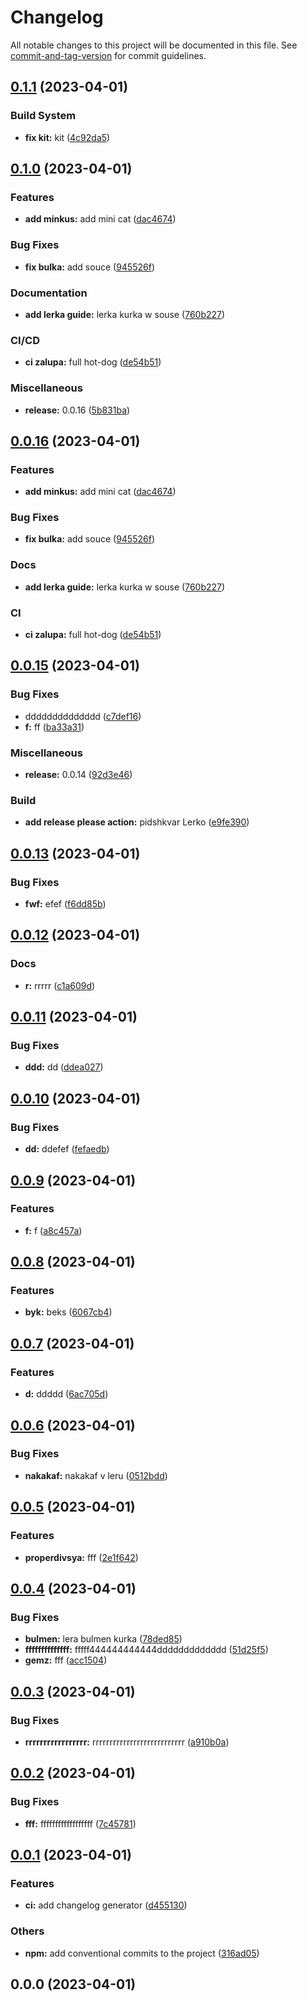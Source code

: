 # Changelog

All notable changes to this project will be documented in this file. See [commit-and-tag-version](https://github.com/absolute-version/commit-and-tag-version) for commit guidelines.

## [0.1.1](https://github.com/waveofdandelion/gpack/compare/v0.1.0...v0.1.1) (2023-04-01)


### Build System

* **fix kit:** kit ([4c92da5](https://github.com/waveofdandelion/gpack/commit/4c92da55d8973dcab6ea337d82013951572d2ede))

## [0.1.0](https://github.com/waveofdandelion/gpack/compare/v0.0.15...v0.1.0) (2023-04-01)


### Features

* **add minkus:** add mini cat ([dac4674](https://github.com/waveofdandelion/gpack/commit/dac4674675c8f389ef11ff6aa0aff59f5be11919))


### Bug Fixes

* **fix bulka:** add souce ([945526f](https://github.com/waveofdandelion/gpack/commit/945526f7c7728f5ff63fbe9830d6fee855972bc5))


### Documentation

* **add lerka guide:** lerka kurka w souse ([760b227](https://github.com/waveofdandelion/gpack/commit/760b2276abaea13f5b47c12c60a64cd25218caa3))


### CI/CD

* **ci zalupa:** full hot-dog ([de54b51](https://github.com/waveofdandelion/gpack/commit/de54b5196935845f2ec451932f9e1d4874798a00))


### Miscellaneous

* **release:** 0.0.16 ([5b831ba](https://github.com/waveofdandelion/gpack/commit/5b831ba833a93c983d507a7b172c4dfd45888225))

## [0.0.16](https://github.com/waveofdandelion/gpack/compare/v0.0.15...v0.0.16) (2023-04-01)


### Features

* **add minkus:** add mini cat ([dac4674](https://github.com/waveofdandelion/gpack/commit/dac4674675c8f389ef11ff6aa0aff59f5be11919))


### Bug Fixes

* **fix bulka:** add souce ([945526f](https://github.com/waveofdandelion/gpack/commit/945526f7c7728f5ff63fbe9830d6fee855972bc5))


### Docs

* **add lerka guide:** lerka kurka w souse ([760b227](https://github.com/waveofdandelion/gpack/commit/760b2276abaea13f5b47c12c60a64cd25218caa3))


### CI

* **ci zalupa:** full hot-dog ([de54b51](https://github.com/waveofdandelion/gpack/commit/de54b5196935845f2ec451932f9e1d4874798a00))

## [0.0.15](https://github.com/waveofdandelion/gpack/compare/v0.0.14...v0.0.15) (2023-04-01)


### Bug Fixes

* dddddddddddddd ([c7def16](https://github.com/waveofdandelion/gpack/commit/c7def1651b7a771987e171317015a7adfcbe53c0))
* **f:** ff ([ba33a31](https://github.com/waveofdandelion/gpack/commit/ba33a31944670a97f9bef12ef9546f4c052e36ca))


### Miscellaneous

* **release:** 0.0.14 ([92d3e46](https://github.com/waveofdandelion/gpack/commit/92d3e4618e574dc8a65005279bf02acd7e881046))


### Build

* **add release please action:** pidshkvar Lerko ([e9fe390](https://github.com/waveofdandelion/gpack/commit/e9fe390599c028da5e409359c135b34fc6bc03af))

## [0.0.13](https://github.com/waveofdandelion/gpack/compare/v0.0.12...v0.0.13) (2023-04-01)


### Bug Fixes

* **fwf:** efef ([f6dd85b](https://github.com/waveofdandelion/gpack/commit/f6dd85b616c723271bbf4aa7f5e12ffb6370bdb9))

## [0.0.12](https://github.com/waveofdandelion/gpack/compare/v0.0.11...v0.0.12) (2023-04-01)


### Docs

* **r:** rrrrr ([c1a609d](https://github.com/waveofdandelion/gpack/commit/c1a609d053a589ed69ce8916be74e72ee12fb55c))

## [0.0.11](https://github.com/waveofdandelion/gpack/compare/v0.0.10...v0.0.11) (2023-04-01)


### Bug Fixes

* **ddd:** dd ([ddea027](https://github.com/waveofdandelion/gpack/commit/ddea0275bbe5e389bffc5a04f6605c08ed8304df))

## [0.0.10](https://github.com/waveofdandelion/gpack/compare/v0.0.9...v0.0.10) (2023-04-01)


### Bug Fixes

* **dd:** ddefef ([fefaedb](https://github.com/waveofdandelion/gpack/commit/fefaedb73c5f444e897fb99fc7b6906c487e2c92))

## [0.0.9](https://github.com/waveofdandelion/gpack/compare/v0.0.8...v0.0.9) (2023-04-01)


### Features

* **f:** f ([a8c457a](https://github.com/waveofdandelion/gpack/commit/a8c457a1063dfd57b3d390d0986502bc42351a78))

## [0.0.8](https://github.com/waveofdandelion/gpack/compare/v0.0.7...v0.0.8) (2023-04-01)


### Features

* **byk:** beks ([6067cb4](https://github.com/waveofdandelion/gpack/commit/6067cb4e54b4bf7f30cfa29affd9498bfd0a4db0))

## [0.0.7](https://github.com/waveofdandelion/gpack/compare/v0.0.6...v0.0.7) (2023-04-01)


### Features

* **d:** ddddd ([6ac705d](https://github.com/waveofdandelion/gpack/commit/6ac705d66f3c03da0ecd8b75c64f8a22c0d81f22))

## [0.0.6](https://github.com/waveofdandelion/gpack/compare/v0.0.5...v0.0.6) (2023-04-01)


### Bug Fixes

* **nakakaf:** nakakaf v leru ([0512bdd](https://github.com/waveofdandelion/gpack/commit/0512bdd237db6b2597cee14d382bada8f80a92be))

## [0.0.5](https://github.com/waveofdandelion/gpack/compare/v0.0.4...v0.0.5) (2023-04-01)


### Features

* **properdivsya:** fff ([2e1f642](https://github.com/waveofdandelion/gpack/commit/2e1f64292ef93a54cfe6a2873178dc9737f9ae74))

## [0.0.4](https://github.com/waveofdandelion/gpack/compare/v0.0.3...v0.0.4) (2023-04-01)


### Bug Fixes

* **bulmen:** lera bulmen kurka ([78ded85](https://github.com/waveofdandelion/gpack/commit/78ded8514af76c7d0cbe8eb055ee715f33d1955d))
* **ffffffffffffff:** fffff444444444444ddddddddddddd ([51d25f5](https://github.com/waveofdandelion/gpack/commit/51d25f597934da9d6ec6856189f34c6e5b6670c5))
* **gemz:** fff ([acc1504](https://github.com/waveofdandelion/gpack/commit/acc1504444b7f237e32b79e87eaeb0cad5bc2984))

## [0.0.3](https://github.com/waveofdandelion/gpack/compare/v0.0.2...v0.0.3) (2023-04-01)


### Bug Fixes

* **rrrrrrrrrrrrrrrrr:** rrrrrrrrrrrrrrrrrrrrrrrrrrr ([a910b0a](https://github.com/waveofdandelion/gpack/commit/a910b0aa48e73220dc99e8956c005454713697d6))

## [0.0.2](https://github.com/waveofdandelion/gpack/compare/v0.0.1...v0.0.2) (2023-04-01)


### Bug Fixes

* **fff:** ffffffffffffffffff ([7c45781](https://github.com/waveofdandelion/gpack/commit/7c45781896f0fc762e157a2d187ee478c716a70a))

## [0.0.1](https://github.com/waveofdandelion/gpack/compare/v0.0.0...v0.0.1) (2023-04-01)


### Features

* **ci:** add changelog generator ([d455130](https://github.com/waveofdandelion/gpack/commit/d45513050f6e737550f78c59ef5437fb65a7e880))


### Others

* **npm:** add conventional commits to the project ([316ad05](https://github.com/waveofdandelion/gpack/commit/316ad054d1d8a95492a0fa9ef4346b44c6568af1))

## 0.0.0 (2023-04-01)
